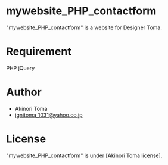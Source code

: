 # mywebsite_PHP_contactform

"mywebsite_PHP_contactform" is a website for Designer Toma.

# Requirement

PHP
jQuery

# Author

* Akinori Toma
* ignitoma_1031@yahoo.co.jp

# License

"mywebsite_PHP_contactform" is under [Akinori Toma license].
